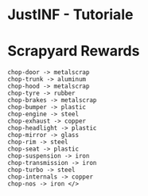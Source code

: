 # JustINF - Tutoriale

# Scrapyard Rewards

    chop-door -> metalscrap
    chop-trunk -> aluminum
    chop-hood -> metalscrap
    chop-tyre -> rubber
    chop-brakes -> metalscrap
    chop-bumper -> plastic
    chop-engine -> steel
    chop-exhaust -> copper
    chop-headlight -> plastic
    chop-mirror -> glass
    chop-rim -> steel
    chop-seat -> plastic
    chop-suspension -> iron
    chop-transmission -> iron
    chop-turbo -> steel
    chop-internals -> copper
    chop-nos -> iron </>
